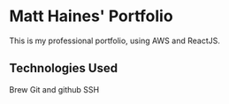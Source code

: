 # Matt Haines' Portfolio

This is my professional portfolio, using AWS and ReactJS.

## Technologies Used

Brew
Git and github
SSH

